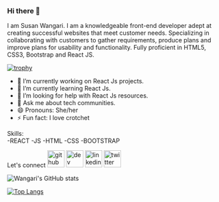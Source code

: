### Hi there 👋
I am Susan Wangari. I am a knowledgeable front-end developer adept at creating successful websites that meet customer needs. Specializing in collaborating with customers to gather requirements, produce plans and improve plans for usability and functionality. Fully proficient in HTML5, CSS3, Bootstrap and React JS.

[![trophy](https://github-profile-trophy.vercel.app/?username=Susan-Wangari)](https://github.com/ryo-ma/github-profile-trophy)

- 🔭 I’m currently working on React Js projects.
- 🌱 I’m currently learning React Js.
- 🤔 I’m looking for help with React Js resources.
- 💬 Ask me about tech communities.
- 😄 Pronouns: She/her
- ⚡ Fun fact: I love crotchet 

Skills:  
-REACT 
-JS 
-HTML 
-CSS 
-BOOTSTRAP


Let's connect
[<img src='https://cdn.jsdelivr.net/npm/simple-icons@3.0.1/icons/github.svg' alt='github' height='40'>](https://github.com/Susan-Wangari)  [<img src='https://cdn.jsdelivr.net/npm/simple-icons@3.0.1/icons/hashnode.svg' alt='dev' height='40'>](https://hashnode.com/@Codergirl)  [<img src='https://cdn.jsdelivr.net/npm/simple-icons@3.0.1/icons/linkedin.svg' alt='linkedin' height='40'>](https://www.linkedin.com/in/https://www.linkedin.com/in/susan-wangari//)  [<img src='https://cdn.jsdelivr.net/npm/simple-icons@3.0.1/icons/twitter.svg' alt='twitter' height='40'>](https://twitter.com/@coder_muchacha) 



![Wangari's GitHub stats](https://github-readme-stats.vercel.app/api?username=Susan-Wangari&show_icons=true&theme=radical)



[![Top Langs](https://github-readme-stats.vercel.app/api/top-langs/?username=Susan-Wangari&layout=compact)](https://github.com/anuraghazra/github-readme-stats)



